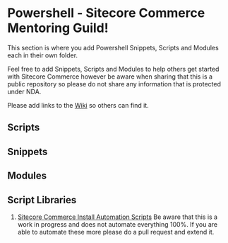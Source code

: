 # Powershell - Sitecore Commerce Mentoring Guild!

This section is where you add Powershell Snippets, Scripts and Modules each in their own folder.

Feel free to add Snippets, Scripts and Modules to help others get started with Sitecore Commerce however be aware when sharing that this is a public repository so please do not share any information that is protected under NDA.

Please add links to the [Wiki](https://github.com/sitecoreguild/scmg/wiki) so others can find it. 

## Scripts

## Snippets

## Modules

## Script Libraries
1. [Sitecore Commerce Install Automation Scripts](/sitecoreguild/scmg/tree/master/Powershell/_sitecore_commerce_install)
Be aware that this is a work in progress and does not automate everything 100%. If you are able to automate these more please do a pull request and extend it.